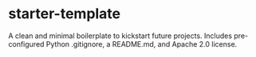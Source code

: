 # starter-template
A clean and minimal boilerplate to kickstart future projects. Includes pre-configured Python .gitignore, a README.md, and Apache 2.0 license.
